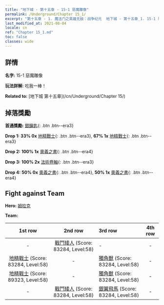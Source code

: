 ```yaml
---
title: "地下城 - 第十五章 - 15-1 惡魔雕像"
permalink: /Underground/Chapter 15_1/
excerpt: "第十五章 - 1. 魔法门之英雄无敌：战争纪元  地下城 - 第十五章_1. 15-1 惡魔雕像"
last_modified_at: 2021-08-04
locale: cn
ref: "Chapter 15_1.md"
toc: false
classes: wide
---
```


## 詳情

 **名字:** 15-1 惡魔雕像

 **玩法詳解:**       吃我一棒！

 **Related to:** [地下城 第十五章](/cn/Underground/Chapter 15/)

## 掉落獎勵

 **首通獎勵:** [銀鑰匙](/cn/Items/con_693/){: .btn .btn--era3}

 **Drop 1:** **33% 0x** [地精戰士](/cn/Items/unt_217/){: .btn .btn--era3}, **67% 1x** [地精戰士](/cn/Items/unt_217/){: .btn .btn--era3}

 **Drop 2:** **100% 1x** [奧義之書](/cn/Items/mat_60/){: .btn .btn--era4}

 **Drop 3:** **100% 2x** [法術卷軸](/cn/Items/con_694/){: .btn .btn--era3}

 **Drop 4:** **50% 0x** [奧義之書](/cn/Items/mat_53/){: .btn .btn--era4}, **50% 1x** [奧義之書](/cn/Items/mat_53/){: .btn .btn--era4}


## Fight against Team
 **Hero:** [姆拉克](/cn/heroes/Mullich/)

 **Team:**


  | 1st row | 2nd row | 3rd row | 4th row |
  |:----:|:----:|:----|:----:|
  | - | [戰鬥矮人](/cn/units/Dwarf/) (Score: 83284, Level:58)  | - | - |
  | [地精戰士](/cn/units/Goblin/) (Score: 83284, Level:58)  | - | [獨角獸](/cn/units/Unicorn/) (Score: 83284, Level:58)  | - |
  | [地精戰士](/cn/units/Goblin/) (Score: 89323, Level:58)  | - | [獨角獸](/cn/units/Unicorn/) (Score: 83284, Level:58)  | - |
  | - | [戰鬥矮人](/cn/units/Dwarf/) (Score: 83284, Level:58)  | [銀翼飛馬](/cn/units/Pegasus/) (Score: 83284, Level:58)  | - |



